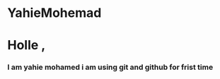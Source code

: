 # YahieMohemad

<h1>Holle ,</h1>
<h3>I am yahie mohamed i am using git and github for frist time </h3>
